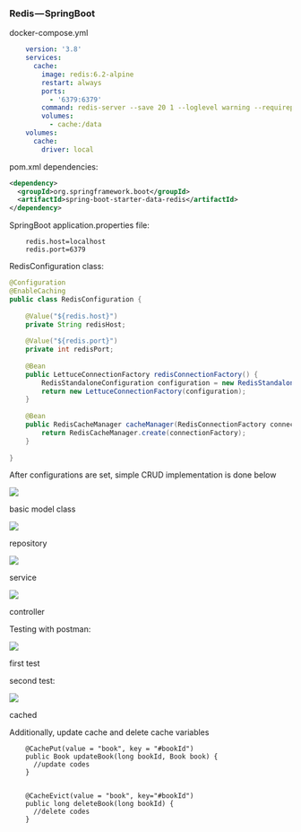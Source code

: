 
### Redis — SpringBoot

docker-compose.yml

```yml
    version: '3.8'  
    services:  
      cache:  
        image: redis:6.2-alpine  
        restart: always  
        ports:  
          - '6379:6379'  
        command: redis-server --save 20 1 --loglevel warning --requirepass eYVX7EwVmmxKPCDmwMtyKVge8oLd2t81  
        volumes:  
          - cache:/data  
    volumes:  
      cache:  
        driver: local
```

pom.xml dependencies:

```xml
<dependency>  
  <groupId>org.springframework.boot</groupId>  
  <artifactId>spring-boot-starter-data-redis</artifactId>  
</dependency>
```

SpringBoot application.properties file:
```
    redis.host=localhost  
    redis.port=6379
```

RedisConfiguration class:

  
```java
@Configuration  
@EnableCaching  
public class RedisConfiguration {  
  
    @Value("${redis.host}")  
    private String redisHost;  
  
    @Value("${redis.port}")  
    private int redisPort;  
  
    @Bean  
    public LettuceConnectionFactory redisConnectionFactory() {  
        RedisStandaloneConfiguration configuration = new RedisStandaloneConfiguration(redisHost, redisPort);  
        return new LettuceConnectionFactory(configuration);  
    }  
  
    @Bean  
    public RedisCacheManager cacheManager(RedisConnectionFactory connectionFactory) {  
        return RedisCacheManager.create(connectionFactory);  
    }  
  
}
```

After configurations are set, simple CRUD implementation is done below

![](https://cdn-images-1.medium.com/max/800/1*ArzG8g3EcNlRpOIMeWXRzg.png)

basic model class

![](https://cdn-images-1.medium.com/max/800/1*OmCdxwatJMdtipyS7pTZQg.png)

repository

![](https://cdn-images-1.medium.com/max/800/1*u3WgPGmu52jyblqE78DVOA.png)

service

  

![](https://cdn-images-1.medium.com/max/800/1*e_s7caljRqDWRBiS3dZHQA.png)

controller

Testing with postman:

![](https://cdn-images-1.medium.com/max/800/1*jE9VYT7KQTM457r5rJffSw.png)

first test

second test:

![](https://cdn-images-1.medium.com/max/800/1*avKYR5B4v-L79bn42nBbKw.png)

cached

Additionally, update cache and delete cache variables

```
    @CachePut(value = "book", key = "#bookId")  
    public Book updateBook(long bookId, Book book) {  
      //update codes  
    }
    
      
    @CacheEvict(value = "book", key="#bookId")  
    public long deleteBook(long bookId) {  
      //delete codes  
    }
```